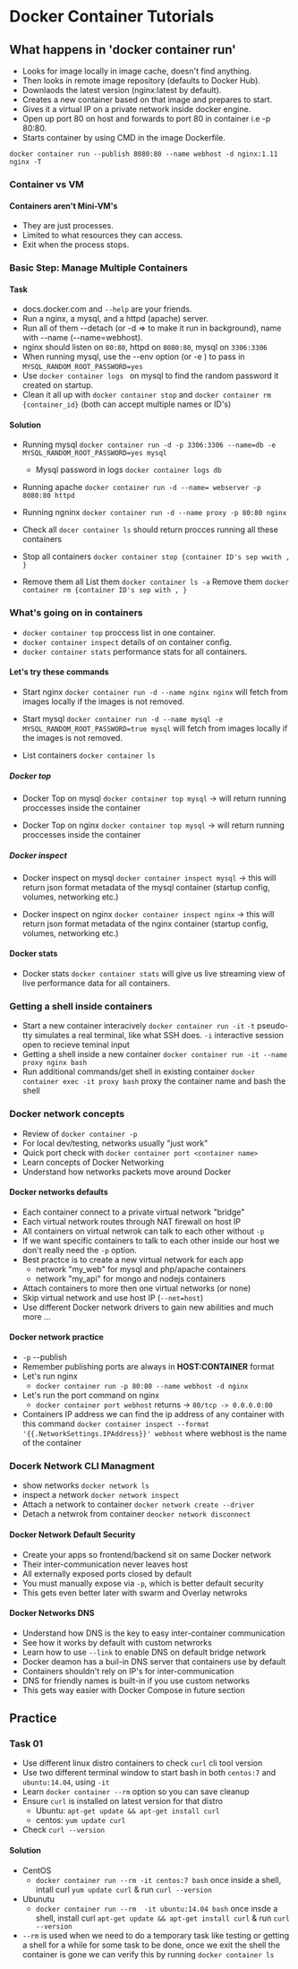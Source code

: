 # Docker Container Tutorials
## What happens in 'docker container run'
- Looks for image locally in image cache, doesn't find anything.
- Then looks in remote image repository (defaults to Docker Hub).
- Downlaods the latest version (nginx:latest by default).
- Creates a new container based on that image and prepares to start.
- Gives it a virtual IP on a private network inside docker engine.
- Open up port 80 on host and forwards to port 80 in container i.e -p 80:80.
- Starts container by using CMD in the image Dockerfile.

`docker container run --publish 8080:80 --name webhost -d nginx:1.11 nginx -T`

### Container vs VM
#### Containers aren't Mini-VM's
- They are just processes.
- Limited to what resources they can access.
- Exit when the process stops.

### Basic Step: Manage Multiple Containers
#### Task
- docs.docker.com and `--help` are your friends.
- Run a nginx, a mysql, and a httpd (apache) server.
- Run all of them --detach (or -d => to make it run in background), name with --name (--name=webhost).
- nginx should listen on `80:80`, httpd on `8080:80`, mysql on `3306:3306`
- When running mysql, use the --env option (or -e ) to pass in `MYSQL_RANDOM_ROOT_PASSWORD=yes`
- Use `docker container logs ` on mysql to find the random password it created on startup.
- Clean it all up with `docker container stop` and `docker container rm {container_id}` (both can accept multiple names or ID's) 

#### Solution
- Running mysql
    `docker container run -d -p 3306:3306 --name=db -e MYSQL_RANDOM_ROOT_PASSWORD=yes mysql`
    - Mysql password in logs `docker container logs db`

- Running apache
    `docker container run -d --name= webserver -p 8080:80 httpd`

- Running ngninx
    `docker container run -d --name proxy -p 80:80 nginx`

- Check all
    `docer container ls` should return procces running all these containers

- Stop all containers
    `docker container stop {container ID's sep wwith , }`

- Remove them all
    List them `docker container ls -a`
    Remove them `docker container rm {container ID's sep with , }`

### What's going on in containers
- `docker container top` proccess list in one container.
- `docker container inspect` details of on container config.
- `docker container stats` performance stats for all containers.

#### Let's try these commands
- Start nginx 
    `docker container run -d --name nginx nginx` will fetch from images locally if the images is not removed.

- Start mysql
    `docker container run -d --name mysql -e MYSQL_RANDOM_ROOT_PASSWORD=true mysql` will fetch from images locally if the images is not removed.

 - List containers
    `docker container ls`

##### Docker top
- Docker Top on mysql
    `docker container top mysql` -> will return running proccesses inside the container

- Docker Top on nginx
    `docker container top mysql` -> will return running proccesses inside the container

##### Docker inspect
- Docker inspect on mysql
    `docker container inspect mysql` -> this will return json format metadata of the mysql container (startup config, volumes, networking etc.)

- Docker inspect on nginx
    `docker container inspect nginx` -> this will return json format metadata of the nginx container (startup config, volumes, networking etc.)

#### Docker stats
- Docker stats
    `docker container stats` will give us live streaming view of live performance data for all containers.

### Getting a shell inside containers
- Start a new container interacively
    `docker container run -it`
    `-t` pseudo-tty simulates a real terminal, like what SSH does.
    `-i` interactive session open to recieve teminal input
- Getting a shell inside a new container
    `docker container run -it --name proxy nginx bash`
- Run additional commands/get shell in existing container
    `docker container exec -it proxy bash`
    proxy the container name and bash the shell

### Docker network concepts
- Review of `docker container -p`
- For local dev/testing, networks usually "just work"
- Quick port check with `docker container port <container name>`
- Learn concepts of Docker Networking
- Understand how networks packets move around Docker

#### Docker networks defaults
- Each container connect to a private virtual network "bridge"
- Each virtual network routes through NAT firewall on host IP
- All containers on virtual netwrok can talk to each other without `-p`
- If we want specific containers to talk to each other inside our host we don't really need the `-p` option.
- Best practce is to create a new virtual network for each app
    - network "my_web" for mysql and php/apache containers
    - network "my_api" for mongo and nodejs containers
- Attach containers to more then one virtual networks (or none)
- Skip virtual network and use host IP (`--net=host`)
- Use different Docker network drivers to gain new abilities and much more ...

#### Docker network practice
- `-p` --publish
- Remember publishing ports are always in **HOST:CONTAINER** format
- Let's run nginx 
    - `docker container run -p 80:80 --name webhost -d nginx`
- Let's run the port command on nginx
    - `docker container port webhost`
    returns -> `80/tcp -> 0.0.0.0:80`
- Containers IP address
    we can find the ip address of any container with this command `docker container inspect --format '{{.NetworkSettings.IPAddress}}' webhost`
    where webhost is the name of the container

### Docerk Network CLI Managment
- show networks `docker network ls`
- inspect a network `docker network inspect`
- Attach a network to container `docker network create --driver`
- Detach a netwrok from container `deocker network disconnect`
#### Docker Network Default Security
- Create your apps so frontend/backend sit on same Docker network
- Their inter-communication never leaves host
- All externally exposed ports closed by default
- You must manually expose via `-p`, which is better default security
- This gets even better later with swarm and Overlay netwroks

#### Docker Networks DNS
- Understand how DNS is the key to easy inter-container communication
- See how it works by default with custom netwrorks
- Learn how to use `--link` to enable DNS on default bridge network
- Docker deamon has a buil-in DNS server that containers use by default
- Containers shouldn't rely on IP's for inter-communication
- DNS for friendly names is built-in if you use custom networks
- This gets way easier with Docker Compose in future section

## Practice 
###  Task 01
- Use different linux distro containers to check `curl` cli tool version
- Use two different terminal window to start bash in both `centos:7` and `ubuntu:14.04`, using `-it`
- Learn `docker container --rm` option so you can save cleanup
- Ensure `curl` is installed on latest version for that distro
    - Ubuntu: `apt-get update && apt-get install curl`
    - centos: `yum update curl`
- Check `curl --version`

#### Solution
- CentOS
    - `docker container run --rm -it centos:7 bash` once inside a shell, intall curl `yum update curl` & run `curl --version`
- Ubunutu
    - `docker container run --rm  -it ubuntu:14.04 bash` once insde a shell, install curl `apt-get update && apt-get install curl` & run `curl --version`
- `--rm` is used when we need to do a temporary task like testing or getting a shell for a while for some task to be done, once we exit the shell the container is gone we can verify this by running `docker container ls`

